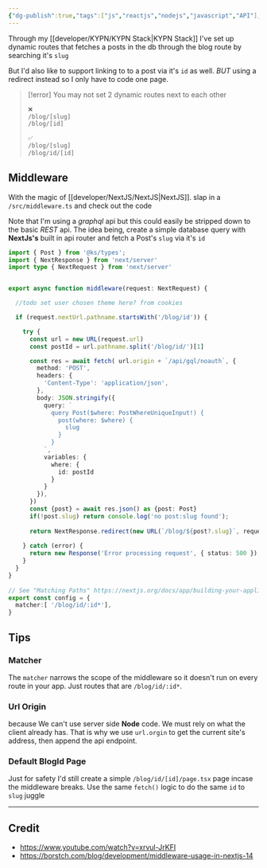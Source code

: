 ```yaml
---
{"dg-publish":true,"tags":["js","reactjs","nodejs","javascript","API"],"permalink":"/developer/next-js/next-js-middleware-dynamic-redirect/","dgPassFrontmatter":true}
---
```


Through my [[developer/KYPN/KYPN Stack\|KYPN Stack]] I've set up dynamic routes that fetches a posts in the db through the blog route by searching it's `slug`

But I'd also like to support linking to to a post via it's `id` as well. *BUT* using a redirect instead so I only have to code one page.

> [!error] You may not set 2 dynamic routes next to each other
> ```txt
> ❌ 
> /blog/[slug]
> /blog/[id]
> 
> ✅
> /blog/[slug]
> /blog/id/[id]
> ```

## Middleware
With the magic of [[developer/NextJS/NextJS\|NextJS]]. slap in a `/src/middleware.ts` and check out the code

Note that I'm using a *graphql* api but this could easily be stripped down to the basic *REST* api. The idea being, create a simple database query with **NextJs's** built in api router and fetch a Post's `slug` via it's `id`

```ts
import { Post } from '@ks/types';
import { NextResponse } from 'next/server'
import type { NextRequest } from 'next/server'


export async function middleware(request: NextRequest) {

  //todo set user chosen theme here? from cookies

  if (request.nextUrl.pathname.startsWith('/blog/id')) {

    try {
      const url = new URL(request.url)
      const postId = url.pathname.split('/blog/id/')[1]

      const res = await fetch( url.origin + `/api/gql/noauth`, {
        method: 'POST',
        headers: {
          'Content-Type': 'application/json',
        },
        body: JSON.stringify({
          query: `
            query Post($where: PostWhereUniqueInput!) {
              post(where: $where) {
                slug
              }
            }
          `,
          variables: {
            where: {
              id: postId
            }
          }
        }),
      })
      const {post} = await res.json() as {post: Post}
      if(!post.slug) return console.log('no post:slug found');
      
      return NextResponse.redirect(new URL(`/blog/${post?.slug}`, request.url))
      
    } catch (error) {
      return new Response('Error processing request', { status: 500 });
    }
  }
}
 
// See "Matching Paths" https://nextjs.org/docs/app/building-your-application/routing/middleware#matching-paths
export const config = {
  matcher:[ '/blog/id/:id*'],
}
```

## Tips
### Matcher
The `matcher` narrows the scope of the middleware so it doesn't run on every route in your app. Just routes that are `/blog/id/:id*`. 
### Url Origin
because We can't use server side **Node** code. We must rely on what the client already has. That is why we use `url.orgin` to get the current site's address, then append the api endpoint.
### Default BlogId Page
Just for safety I'd still create a simple `/blog/id/[id]/page.tsx` page incase the middleware breaks. Use the same `fetch()` logic to do the same `id` to `slug` juggle

---
## Credit
- https://www.youtube.com/watch?v=xrvul-JrKFI
- https://borstch.com/blog/development/middleware-usage-in-nextjs-14
